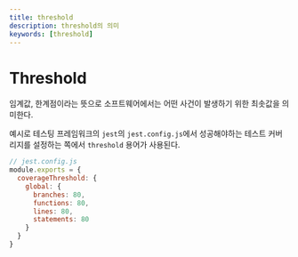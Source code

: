 ```yaml
---
title: threshold
description: threshold의 의미
keywords: [threshold]
---
```


# Threshold
임계값, 한계점이라는 뜻으로 소프트웨어에서는 어떤 사건이 발생하기 위한 최솟값을 의미한다.

예시로 테스팅 프레임워크의 `jest`의 `jest.config.js`에서 성공해야하는 테스트 커버리지를 설정하는 쪽에서 `threshold` 용어가 사용된다.

```js
// jest.config.js
module.exports = {
  coverageThreshold: {
    global: {
      branches: 80,
      functions: 80,
      lines: 80,
      statements: 80
    }
  }
}
```